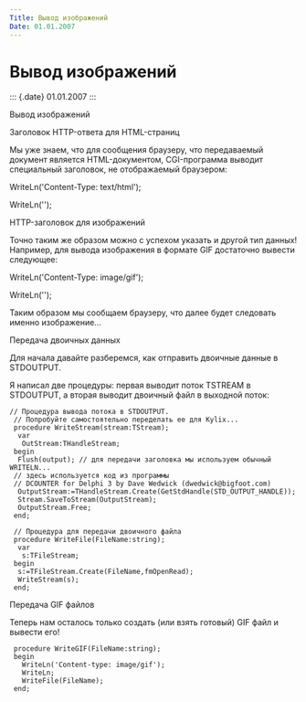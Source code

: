 ```yaml
---
Title: Вывод изображений
Date: 01.01.2007
---
```



Вывод изображений
=================

::: {.date}
01.01.2007
:::

Вывод изображений

Заголовок HTTP-ответа для HTML-страниц

Мы уже знаем, что для сообщения браузеру, что передаваемый документ
является HTML-документом, CGI-программа выводит специальный заголовок,
не отображаемый браузером:

WriteLn(\'Content-Type: text/html\');

WriteLn(\'\');

HTTP-заголовок для изображений

Точно таким же образом можно с успехом указать и другой тип данных!
Например, для вывода изображения в формате GIF достаточно вывести
следующее:

WriteLn(\'Content-Type: image/gif\');

WriteLn(\'\');

Таким образом мы сообщаем браузеру, что далее будет следовать именно
изображение...

Передача двоичных данных

Для начала давайте разберемся, как отправить двоичные данные в
STDOUTPUT.

 

Я написал две процедуры: первая выводит поток TSTREAM в STDOUTPUT, а
вторая выводит двоичный файл в выходной поток:

    // Процедура вывода потока в STDOUTPUT.
     // Попробуйте самостоятельно переделать ее для Kylix...
     procedure WriteStream(stream:TStream);
      var
       OutStream:THandleStream;
     begin
      Flush(output); // для передачи заголовка мы используем обычный WRITELN...
     // здесь используется код из программы
     // DCOUNTER for Delphi 3 by Dave Wedwick (dwedwick@bigfoot.com)
      OutputStream:=THandleStream.Create(GetStdHandle(STD_OUTPUT_HANDLE));
      Stream.SaveToStream(OutputStream);
      OutputStream.Free;
     end;
     
     // Процедура для передачи двоичного файла
     procedure WriteFile(FileName:string);
      var
       s:TFileStream;
     begin
      s:=TFileStream.Create(FileName,fmOpenRead);
      WriteStream(s);
     end;

Передача GIF файлов

Теперь нам осталось только создать (или взять готовый) GIF файл и
вывести его!

     procedure WriteGIF(FileName:string);
     begin
       WriteLn('Content-type: image/gif');
       WriteLn;
       WriteFile(FileName);
     end;

